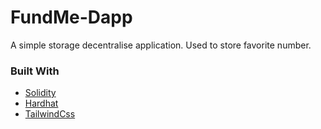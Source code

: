 # FundMe-Dapp
A simple storage decentralise application. Used to store favorite number. 


### Built With
* [Solidity](https://docs.soliditylang.org/en/v0.8.11/)
* [Hardhat](https://hardhat.org/)
* [TailwindCss](https://tailwindcss.com/)

